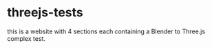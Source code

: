 # threejs-tests
this is a website with 4 sections each containing a Blender to Three.js complex test.
